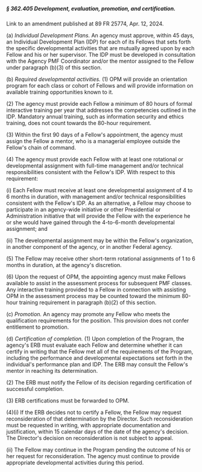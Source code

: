 ##### § 362.405 Development, evaluation, promotion, and certification. #####

Link to an amendment published at 89 FR 25774, Apr. 12, 2024.

(a) *Individual Development Plans.* An agency must approve, within 45 days, an Individual Development Plan (IDP) for each of its Fellows that sets forth the specific developmental activities that are mutually agreed upon by each Fellow and his or her supervisor. The IDP must be developed in consultation with the Agency PMF Coordinator and/or the mentor assigned to the Fellow under paragraph (b)(3) of this section.

(b) *Required developmental activities.* (1) OPM will provide an orientation program for each class or cohort of Fellows and will provide information on available training opportunities known to it.

(2) The agency must provide each Fellow a minimum of 80 hours of formal interactive training per year that addresses the competencies outlined in the IDP. Mandatory annual training, such as information security and ethics training, does not count towards the 80-hour requirement.

(3) Within the first 90 days of a Fellow's appointment, the agency must assign the Fellow a mentor, who is a managerial employee outside the Fellow's chain of command.

(4) The agency must provide each Fellow with at least one rotational or developmental assignment with full-time management and/or technical responsibilities consistent with the Fellow's IDP. With respect to this requirement:

(i) Each Fellow must receive at least one developmental assignment of 4 to 6 months in duration, with management and/or technical responsibilities consistent with the Fellow's IDP. As an alternative, a Fellow may choose to participate in an agency-wide initiative or other Presidential or Administration initiative that will provide the Fellow with the experience he or she would have gained through the 4-to-6-month developmental assignment; and

(ii) The developmental assignment may be within the Fellow's organization, in another component of the agency, or in another Federal agency.

(5) The Fellow may receive other short-term rotational assignments of 1 to 6 months in duration, at the agency's discretion.

(6) Upon the request of OPM, the appointing agency must make Fellows available to assist in the assessment process for subsequent PMF classes. Any interactive training provided to a Fellow in connection with assisting OPM in the assessment process may be counted toward the minimum 80-hour training requirement in paragraph (b)(2) of this section.

(c) *Promotion.* An agency may promote any Fellow who meets the qualification requirements for the position. This provision does not confer entitlement to promotion.

(d) *Certification of completion.* (1) Upon completion of the Program, the agency's ERB must evaluate each Fellow and determine whether it can certify in writing that the Fellow met all of the requirements of the Program, including the performance and developmental expectations set forth in the individual's performance plan and IDP. The ERB may consult the Fellow's mentor in reaching its determination.

(2) The ERB must notify the Fellow of its decision regarding certification of successful completion.

(3) ERB certifications must be forwarded to OPM.

(4)(i) If the ERB decides not to certify a Fellow, the Fellow may request reconsideration of that determination by the Director. Such reconsideration must be requested in writing, with appropriate documentation and justification, within 15 calendar days of the date of the agency's decision. The Director's decision on reconsideration is not subject to appeal.

(ii) The Fellow may continue in the Program pending the outcome of his or her request for reconsideration. The agency must continue to provide appropriate developmental activities during this period.